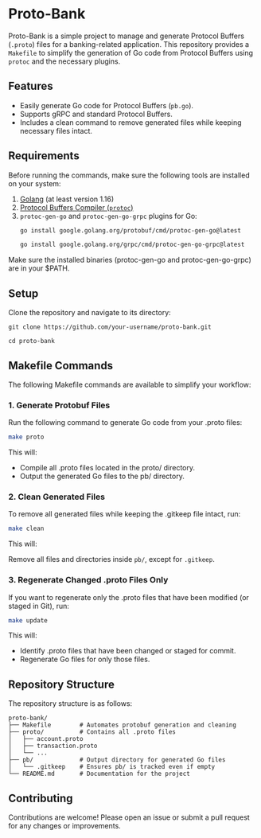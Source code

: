 # Proto-Bank

Proto-Bank is a simple project to manage and generate Protocol Buffers (`.proto`) files for a banking-related application. This repository provides a `Makefile` to simplify the generation of Go code from Protocol Buffers using `protoc` and the necessary plugins.

## Features

- Easily generate Go code for Protocol Buffers (`pb.go`).
- Supports gRPC and standard Protocol Buffers.
- Includes a clean command to remove generated files while keeping necessary files intact.

## Requirements

Before running the commands, make sure the following tools are installed on your system:

1. [Golang](https://golang.org/) (at least version 1.16)
2. [Protocol Buffers Compiler (`protoc`)](https://grpc.io/docs/protoc-installation/)
3. `protoc-gen-go` and `protoc-gen-go-grpc` plugins for Go:
   ```bash
   go install google.golang.org/protobuf/cmd/protoc-gen-go@latest
   ```
   ```bash
   go install google.golang.org/grpc/cmd/protoc-gen-go-grpc@latest
   ```
   

Make sure the installed binaries (protoc-gen-go and protoc-gen-go-grpc) are in your $PATH.

## Setup

Clone the repository and navigate to its directory:

```
git clone https://github.com/your-username/proto-bank.git
```
```
cd proto-bank
```

## Makefile Commands

The following Makefile commands are available to simplify your workflow:

### 1. Generate Protobuf Files
   Run the following command to generate Go code from your .proto files:

```bash
make proto
```

This will:

- Compile all .proto files located in the proto/ directory.
- Output the generated Go files to the pb/ directory.

### 2. Clean Generated Files
   To remove all generated files while keeping the .gitkeep file intact, run:

```bash
make clean
```

This will:

Remove all files and directories inside `pb/`, except for `.gitkeep`.

### 3. Regenerate Changed .proto Files Only
   If you want to regenerate only the .proto files that have been modified (or staged in Git), run:

```bash
make update
```

This will:

- Identify .proto files that have been changed or staged for commit.
- Regenerate Go files for only those files.

## Repository Structure

The repository structure is as follows:

```
proto-bank/
├── Makefile        # Automates protobuf generation and cleaning
├── proto/          # Contains all .proto files
│   ├── account.proto
│   ├── transaction.proto
│   └── ...
├── pb/             # Output directory for generated Go files
│   └── .gitkeep    # Ensures pb/ is tracked even if empty
└── README.md       # Documentation for the project
```

## Contributing

Contributions are welcome! Please open an issue or submit a pull request for any changes or improvements.
